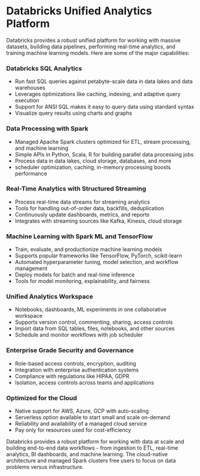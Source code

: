 # Databricks Unified Analytics Platform

Databricks provides a robust unified platform for working with massive datasets, building data pipelines, performing real-time analytics, and training machine learning models. Here are some of the major capabilities:

### Databricks SQL Analytics
- Run fast SQL queries against petabyte-scale data in data lakes and data warehouses
- Leverages optimizations like caching, indexing, and adaptive query execution
- Support for ANSI SQL makes it easy to query data using standard syntax
- Visualize query results using charts and graphs

### Data Processing with Spark
- Managed Apache Spark clusters optimized for ETL, stream processing, and machine learning
- Simple APIs in Python, Scala, R for building parallel data processing jobs
- Process data in data lakes, cloud storage, databases, and more
- scheduler optimization, caching, in-memory processing boosts performance

### Real-Time Analytics with Structured Streaming
- Process real-time data streams for streaming analytics
- Tools for handling out-of-order data, backfills, deduplication
- Continuously update dashboards, metrics, and reports
- Integrates with streaming sources like Kafka, Kinesis, cloud storage

### Machine Learning with Spark ML and TensorFlow
- Train, evaluate, and productionize machine learning models
- Supports popular frameworks like TensorFlow, PyTorch, scikit-learn
- Automated hyperparameter tuning, model selection, and workflow management
- Deploy models for batch and real-time inference
- Tools for model monitoring, explainability, and fairness

### Unified Analytics Workspace
- Notebooks, dashboards, ML experiments in one collaborative workspace
- Supports version control, commenting, sharing, access controls
- Import data from SQL tables, files, notebooks, and other sources
- Schedule and monitor workflows with job scheduler

### Enterprise Grade Security and Governance
- Role-based access controls, encryption, auditing
- Integration with enterprise authentication systems
- Compliance with regulations like HIPAA, GDPR
- Isolation, access controls across teams and applications

### Optimized for the Cloud
- Native support for AWS, Azure, GCP with auto-scaling
- Serverless option available to start small and scale on-demand
- Reliability and availability of a managed cloud service
- Pay only for resources used for cost-efficiency

Databricks provides a robust platform for working with data at scale and building end-to-end data workflows - from ingestion to ETL, real-time analytics, BI dashboards, and machine learning. The cloud-native architecture and managed Spark clusters free users to focus on data problems versus infrastructure.
